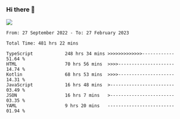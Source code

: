 ### Hi there 👋

<!--<a href="https://github.com/search?o=desc&q=author%3Abushiyi&s=committer-date&type=Commits">-->
<!--    <img align="center" height = "178" src="https://github-readme-stats.vercel.app/api?username=bushiyi&count_private=true&show_icons=true&theme=noctis_minimus&hide=contribs&include_all_commits=true" />-->
<!--</a>-->
<!--<a href="https://github.com/bushiyi?tab=repositories">-->
<!--    <img align="center" height = "178" src="https://github-readme-stats.vercel.app/api/top-langs/?username=bushiyi&count_private=true&theme=noctis_minimus" />-->
<!--</a>-->
 
<!-- [![Ashutosh's github activity graph](https://activity-graph.herokuapp.com/graph?username=bushiyi&theme=react&bg_color=1B2932&point=698B69&line=698B69)](https://github.com/ashutosh00710/github-readme-activity-graph)
 -->


![](https://raw.githubusercontent.com/bushiyi/bushiyi/master/assets/github-contribution-grid-snake.svg)

<!--START_SECTION:waka-->

```text
From: 27 September 2022 - To: 27 February 2023

Total Time: 481 hrs 22 mins

TypeScript            248 hrs 34 mins >>>>>>>>>>>>>------------   51.64 %
HTML                  70 hrs 56 mins  >>>>---------------------   14.74 %
Kotlin                68 hrs 53 mins  >>>>---------------------   14.31 %
JavaScript            16 hrs 48 mins  >------------------------   03.49 %
JSON                  16 hrs 7 mins   >------------------------   03.35 %
YAML                  9 hrs 20 mins   -------------------------   01.94 %
```

<!--END_SECTION:waka-->

